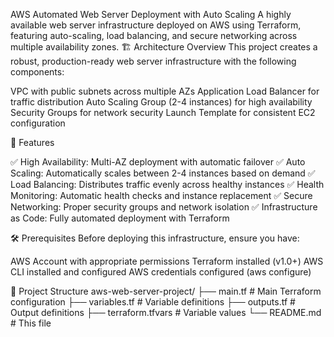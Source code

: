 AWS Automated Web Server Deployment with Auto Scaling
A highly available web server infrastructure deployed on AWS using Terraform, featuring auto-scaling, load balancing, and secure networking across multiple availability zones.
🏗️ Architecture Overview
This project creates a robust, production-ready web server infrastructure with the following components:

VPC with public subnets across multiple AZs
Application Load Balancer for traffic distribution
Auto Scaling Group (2-4 instances) for high availability
Security Groups for network security
Launch Template for consistent EC2 configuration

🚀 Features

✅ High Availability: Multi-AZ deployment with automatic failover
✅ Auto Scaling: Automatically scales between 2-4 instances based on demand
✅ Load Balancing: Distributes traffic evenly across healthy instances
✅ Health Monitoring: Automatic health checks and instance replacement
✅ Secure Networking: Proper security groups and network isolation
✅ Infrastructure as Code: Fully automated deployment with Terraform

🛠️ Prerequisites
Before deploying this infrastructure, ensure you have:

AWS Account with appropriate permissions
Terraform installed (v1.0+)
AWS CLI installed and configured
AWS credentials configured (aws configure)

📁 Project Structure
aws-web-server-project/
├── main.tf              # Main Terraform configuration
├── variables.tf         # Variable definitions
├── outputs.tf           # Output definitions
├── terraform.tfvars     # Variable values
└── README.md           # This file

